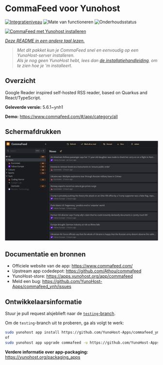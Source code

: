 <!--
NB: Deze README is automatisch gegenereerd door <https://github.com/YunoHost/apps/tree/master/tools/readme_generator>
Hij mag NIET handmatig aangepast worden.
-->

# CommaFeed voor Yunohost

[![Integratieniveau](https://apps.yunohost.org/badge/integration/commafeed)](https://ci-apps.yunohost.org/ci/apps/commafeed/)
![Mate van functioneren](https://apps.yunohost.org/badge/state/commafeed)
![Onderhoudsstatus](https://apps.yunohost.org/badge/maintained/commafeed)

[![CommaFeed met Yunohost installeren](https://install-app.yunohost.org/install-with-yunohost.svg)](https://install-app.yunohost.org/?app=commafeed)

*[Deze README in een andere taal lezen.](./ALL_README.md)*

> *Met dit pakket kun je CommaFeed snel en eenvoudig op een YunoHost-server installeren.*  
> *Als je nog geen YunoHost hebt, lees dan [de installatiehandleiding](https://yunohost.org/install), om te zien hoe je 'm installeert.*

## Overzicht

Google Reader inspired self-hosted RSS reader, based on Quarkus and React/TypeScript.

**Geleverde versie:** 5.6.1~ynh1

**Demo:** <https://www.commafeed.com/#/app/category/all>

## Schermafdrukken

![Schermafdrukken van CommaFeed](./doc/screenshots/screenshot.png)

## Documentatie en bronnen

- Officiele website van de app: <https://www.commafeed.com/>
- Upstream app codedepot: <https://github.com/Athou/commafeed>
- YunoHost-store: <https://apps.yunohost.org/app/commafeed>
- Meld een bug: <https://github.com/YunoHost-Apps/commafeed_ynh/issues>

## Ontwikkelaarsinformatie

Stuur je pull request alsjeblieft naar de [`testing`-branch](https://github.com/YunoHost-Apps/commafeed_ynh/tree/testing).

Om de `testing`-branch uit te proberen, ga als volgt te werk:

```bash
sudo yunohost app install https://github.com/YunoHost-Apps/commafeed_ynh/tree/testing --debug
of
sudo yunohost app upgrade commafeed -u https://github.com/YunoHost-Apps/commafeed_ynh/tree/testing --debug
```

**Verdere informatie over app-packaging:** <https://yunohost.org/packaging_apps>
